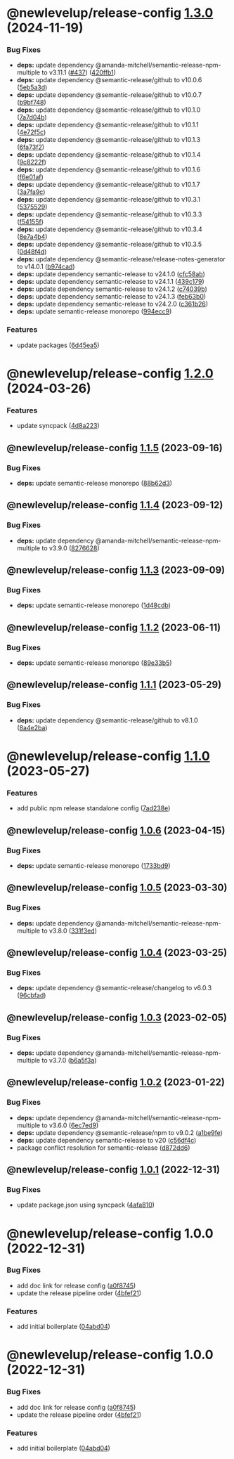 # @newlevelup/release-config [1.3.0](https://github.com/newlevelup/config/compare/@newlevelup/release-config@1.2.0...@newlevelup/release-config@1.3.0) (2024-11-19)


### Bug Fixes

* **deps:** update dependency @amanda-mitchell/semantic-release-npm-multiple to v3.11.1 ([#437](https://github.com/newlevelup/config/issues/437)) ([420ffb1](https://github.com/newlevelup/config/commit/420ffb1b7a8d1b2b4bbf4af9cebc27df0a47a51c))
* **deps:** update dependency @semantic-release/github to v10.0.6 ([5eb5a3d](https://github.com/newlevelup/config/commit/5eb5a3d22678e7874d4a52090aa5d3b86538a08f))
* **deps:** update dependency @semantic-release/github to v10.0.7 ([b9bf748](https://github.com/newlevelup/config/commit/b9bf7488975313aa08a3aa50fe7278f2b3e2201a))
* **deps:** update dependency @semantic-release/github to v10.1.0 ([7a7d04b](https://github.com/newlevelup/config/commit/7a7d04bca8935815365f21d65d29e1f29beb2e6c))
* **deps:** update dependency @semantic-release/github to v10.1.1 ([4e72f5c](https://github.com/newlevelup/config/commit/4e72f5c9c28d1da8e33d48932735db90be9bd13b))
* **deps:** update dependency @semantic-release/github to v10.1.3 ([6fa73f2](https://github.com/newlevelup/config/commit/6fa73f23830fc13962ef5eb6eea889c558cfd65c))
* **deps:** update dependency @semantic-release/github to v10.1.4 ([9c8222f](https://github.com/newlevelup/config/commit/9c8222f7b4bd46355585ab63b700d306b4aa94b6))
* **deps:** update dependency @semantic-release/github to v10.1.6 ([f6e01af](https://github.com/newlevelup/config/commit/f6e01af6fad23e5a11891361d317e4a5587e6480))
* **deps:** update dependency @semantic-release/github to v10.1.7 ([3a7fa9c](https://github.com/newlevelup/config/commit/3a7fa9c5772a489e95c2fbdccb18a444c48bca08))
* **deps:** update dependency @semantic-release/github to v10.3.1 ([5375529](https://github.com/newlevelup/config/commit/537552983ff094334d0df41d478a719b6ca8c8e9))
* **deps:** update dependency @semantic-release/github to v10.3.3 ([f54155f](https://github.com/newlevelup/config/commit/f54155f5b59a4aa7baa96261d5ef850376f46539))
* **deps:** update dependency @semantic-release/github to v10.3.4 ([8e7a4b4](https://github.com/newlevelup/config/commit/8e7a4b45bf3a4d38be9acbb94284fc780a24cc1f))
* **deps:** update dependency @semantic-release/github to v10.3.5 ([0d48f4d](https://github.com/newlevelup/config/commit/0d48f4daa60dd08e763250ffe6d60a48d035bdcb))
* **deps:** update dependency @semantic-release/release-notes-generator to v14.0.1 ([b974cad](https://github.com/newlevelup/config/commit/b974cad539182e3af48da9b72fdcc948072c2e29))
* **deps:** update dependency semantic-release to v24.1.0 ([cfc58ab](https://github.com/newlevelup/config/commit/cfc58aba7a998f64ea5c86a4f934a4dda52e11d0))
* **deps:** update dependency semantic-release to v24.1.1 ([439c179](https://github.com/newlevelup/config/commit/439c179bec4bf93045572899892f80c69bc8fb2f))
* **deps:** update dependency semantic-release to v24.1.2 ([c74039b](https://github.com/newlevelup/config/commit/c74039bbe529b9da283a9cb2e22c45a867e923fc))
* **deps:** update dependency semantic-release to v24.1.3 ([feb63b0](https://github.com/newlevelup/config/commit/feb63b05ccc214e1a51acb1e7e9e73b25c9613eb))
* **deps:** update dependency semantic-release to v24.2.0 ([c361b26](https://github.com/newlevelup/config/commit/c361b26f4eb19a8c8ed21e4d60d52f9da41b81cc))
* **deps:** update semantic-release monorepo ([994ecc9](https://github.com/newlevelup/config/commit/994ecc9341cb8bb101394943633d82f7b32ec4a6))


### Features

* update packages ([6d45ea5](https://github.com/newlevelup/config/commit/6d45ea59bc49bd2047fc1edd14774db5087cb089))

# @newlevelup/release-config [1.2.0](https://github.com/newlevelup/config/compare/@newlevelup/release-config@1.1.5...@newlevelup/release-config@1.2.0) (2024-03-26)


### Features

* update syncpack ([4d8a223](https://github.com/newlevelup/config/commit/4d8a223289a88aef6cc349af5deea2b4cd945356))

## @newlevelup/release-config [1.1.5](https://github.com/newlevelup/config/compare/@newlevelup/release-config@1.1.4...@newlevelup/release-config@1.1.5) (2023-09-16)


### Bug Fixes

* **deps:** update semantic-release monorepo ([88b62d3](https://github.com/newlevelup/config/commit/88b62d32e48d392a77752c15d65ee8ccaff8cb7e))

## @newlevelup/release-config [1.1.4](https://github.com/newlevelup/config/compare/@newlevelup/release-config@1.1.3...@newlevelup/release-config@1.1.4) (2023-09-12)


### Bug Fixes

* **deps:** update dependency @amanda-mitchell/semantic-release-npm-multiple to v3.9.0 ([8276628](https://github.com/newlevelup/config/commit/8276628e2ba7aa1ad9849b7679281b7e2e0910fc))

## @newlevelup/release-config [1.1.3](https://github.com/newlevelup/config/compare/@newlevelup/release-config@1.1.2...@newlevelup/release-config@1.1.3) (2023-09-09)


### Bug Fixes

* **deps:** update semantic-release monorepo ([1d48cdb](https://github.com/newlevelup/config/commit/1d48cdbde1cfd1dbbcccad12c2c166596a70d0a6))

## @newlevelup/release-config [1.1.2](https://github.com/newlevelup/config/compare/@newlevelup/release-config@1.1.1...@newlevelup/release-config@1.1.2) (2023-06-11)


### Bug Fixes

* **deps:** update semantic-release monorepo ([89e33b5](https://github.com/newlevelup/config/commit/89e33b5063a514fc5454a554346ebffe8b28cf6a))

## @newlevelup/release-config [1.1.1](https://github.com/newlevelup/config/compare/@newlevelup/release-config@1.1.0...@newlevelup/release-config@1.1.1) (2023-05-29)


### Bug Fixes

* **deps:** update dependency @semantic-release/github to v8.1.0 ([8a4e2ba](https://github.com/newlevelup/config/commit/8a4e2ba1c975028b5df1b6503605a7f2f029e327))

# @newlevelup/release-config [1.1.0](https://github.com/newlevelup/config/compare/@newlevelup/release-config@1.0.6...@newlevelup/release-config@1.1.0) (2023-05-27)


### Features

* add public npm release standalone config ([7ad238e](https://github.com/newlevelup/config/commit/7ad238e3fd03b294e90e099c846a84ad5ed756bd))

## @newlevelup/release-config [1.0.6](https://github.com/newlevelup/config/compare/@newlevelup/release-config@1.0.5...@newlevelup/release-config@1.0.6) (2023-04-15)


### Bug Fixes

* **deps:** update semantic-release monorepo ([1733bd9](https://github.com/newlevelup/config/commit/1733bd9730fec3c03645093eb70794b925c8b907))

## @newlevelup/release-config [1.0.5](https://github.com/newlevelup/config/compare/@newlevelup/release-config@1.0.4...@newlevelup/release-config@1.0.5) (2023-03-30)


### Bug Fixes

* **deps:** update dependency @amanda-mitchell/semantic-release-npm-multiple to v3.8.0 ([331f3ed](https://github.com/newlevelup/config/commit/331f3ed643a81258cb38cbac49fe7b40d8b28c70))

## @newlevelup/release-config [1.0.4](https://github.com/newlevelup/config/compare/@newlevelup/release-config@1.0.3...@newlevelup/release-config@1.0.4) (2023-03-25)


### Bug Fixes

* **deps:** update dependency @semantic-release/changelog to v6.0.3 ([96cbfad](https://github.com/newlevelup/config/commit/96cbfad538db7ffc7bc27a3a8fbda7daebde4a54))

## @newlevelup/release-config [1.0.3](https://github.com/newlevelup/config/compare/@newlevelup/release-config@1.0.2...@newlevelup/release-config@1.0.3) (2023-02-05)


### Bug Fixes

* **deps:** update dependency @amanda-mitchell/semantic-release-npm-multiple to v3.7.0 ([b6a5f3a](https://github.com/newlevelup/config/commit/b6a5f3a5c43d2838d214b9c4dab12369b5fa6372))

## @newlevelup/release-config [1.0.2](https://github.com/newlevelup/config/compare/@newlevelup/release-config@1.0.1...@newlevelup/release-config@1.0.2) (2023-01-22)


### Bug Fixes

* **deps:** update dependency @amanda-mitchell/semantic-release-npm-multiple to v3.6.0 ([6ec7ed9](https://github.com/newlevelup/config/commit/6ec7ed98164b6f693eacb13de01b25e917d72b42))
* **deps:** update dependency @semantic-release/npm to v9.0.2 ([a1be9fe](https://github.com/newlevelup/config/commit/a1be9fefed3363973b23e403450a4c49a932558a))
* **deps:** update dependency semantic-release to v20 ([c56df4c](https://github.com/newlevelup/config/commit/c56df4c80c1c4cf9911dc6411e6a1ce4cc3052d6))
* package conflict resolution for semantic-release ([d872dd6](https://github.com/newlevelup/config/commit/d872dd6c37888def57674bd588ade64fcae043a3))

## @newlevelup/release-config [1.0.1](https://github.com/newlevelup/config/compare/@newlevelup/release-config@1.0.0...@newlevelup/release-config@1.0.1) (2022-12-31)


### Bug Fixes

* update package.json using syncpack ([4afa810](https://github.com/newlevelup/config/commit/4afa810624c2b0b8483a9c07de1f7b9e4628c5b3))

# @newlevelup/release-config 1.0.0 (2022-12-31)


### Bug Fixes

* add doc link for release config ([a0f8745](https://github.com/newlevelup/config/commit/a0f87455600cd5f52b45d90a55795047119e270b))
* update the release pipeline order ([4bfef21](https://github.com/newlevelup/config/commit/4bfef217d5b1ca4820f560f024ed37455e97ea72))


### Features

* add initial boilerplate ([04abd04](https://github.com/newlevelup/config/commit/04abd040bc0501f9202853794aea884aa0d31b0c))

# @newlevelup/release-config 1.0.0 (2022-12-31)


### Bug Fixes

* add doc link for release config ([a0f8745](https://github.com/newlevelup/config/commit/a0f87455600cd5f52b45d90a55795047119e270b))
* update the release pipeline order ([4bfef21](https://github.com/newlevelup/config/commit/4bfef217d5b1ca4820f560f024ed37455e97ea72))


### Features

* add initial boilerplate ([04abd04](https://github.com/newlevelup/config/commit/04abd040bc0501f9202853794aea884aa0d31b0c))
